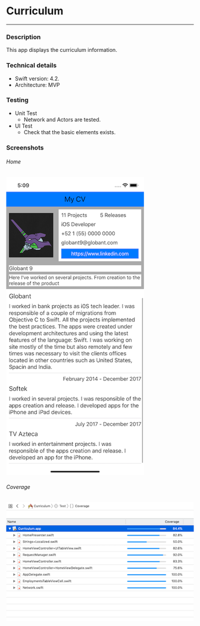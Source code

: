 # Curriculum
------

### Description
This app displays the curriculum information.

### Technical details
+ Swift version: 4.2.
+ Architecture: MVP

### Testing
+ Unit Test
    + Network and Actors are tested.
+ UI Test
    + Check that the basic elements exists.

### Screenshots
###### Home
![View](Screenshots/iPhoneXR.png)

###### Coverage
![Coverage](Screenshots/Coverage.png)
